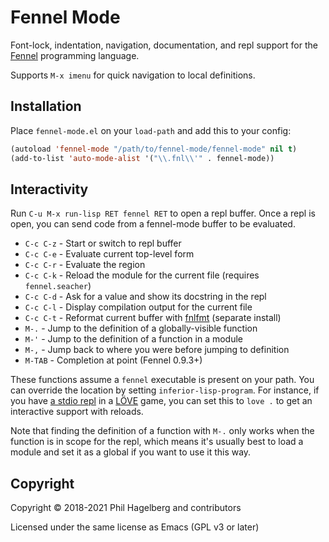 # Fennel Mode

Font-lock, indentation, navigation, documentation, and repl support for the
[Fennel](https://fennel-lang.org) programming language.

Supports `M-x imenu` for quick navigation to local definitions.

## Installation

Place `fennel-mode.el` on your `load-path` and add this to your config:

```lisp
(autoload 'fennel-mode "/path/to/fennel-mode/fennel-mode" nil t)
(add-to-list 'auto-mode-alist '("\\.fnl\\'" . fennel-mode))
```

## Interactivity

Run `C-u M-x run-lisp RET fennel RET` to open a repl buffer. Once a
repl is open, you can send code from a fennel-mode buffer to be evaluated.

* `C-c C-z` - Start or switch to repl buffer
* `C-c C-e` - Evaluate current top-level form
* `C-c C-r` - Evaluate the region
* `C-c C-k` - Reload the module for the current file (requires `fennel.seacher`)
* `C-c C-d` - Ask for a value and show its docstring in the repl
* `C-c C-l` - Display compilation output for the current file
* `C-c C-t` - Reformat current buffer with [fnlfmt][1] (separate install)
* `M-.`     - Jump to the definition of a globally-visible function
* `M-'`     - Jump to the definition of a function in a module
* `M-,`     - Jump back to where you were before jumping to definition
* `M-TAB`   - Completion at point (Fennel 0.9.3+)

These functions assume a `fennel` executable is present on your
path. You can override the location by setting `inferior-lisp-program`.
For instance, if you have
[a stdio repl](https://gitlab.com/alexjgriffith/min-love2d-fennel/blob/master/lib/stdio.fnl)
in a [LÖVE](https://love2d.org) game, you can set this to `love .` to
get an interactive support with reloads.

Note that finding the definition of a function with `M-.` only works when the
function is in scope for the repl, which means it's usually best to
load a module and set it as a global if you want to use it this way.

## Copyright

Copyright © 2018-2021 Phil Hagelberg and contributors

Licensed under the same license as Emacs (GPL v3 or later)

[1]: https://git.sr.ht/~technomancy/fnlfmt
